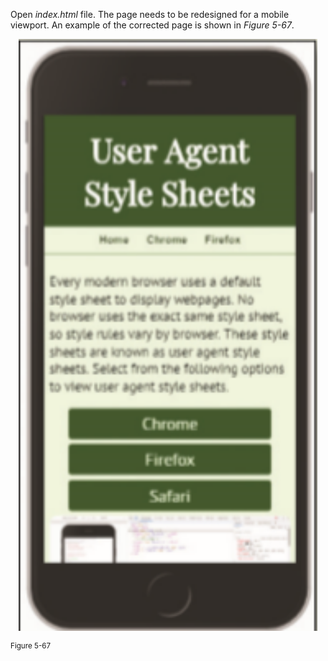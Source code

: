 Open _index.html_ file. The page needs to be redesigned for a mobile viewport. An example of the corrected page is shown in _Figure 5-67_.

<p align='center'>
<img src='../assets/EpeNr1LhSDuN3hAZG5Q5.png' width='95%' alt='A webpage with a corrected stylesheet is displayed in a mobile viewport. The webpage is displayed in a single column with a heading that is center aligned followed by a navigation area which is also center aligned. Below the navigation area there is paragraph content, a set of buttons that are vertically aligned followed by an image.' />
</p>
<sup>Figure 5-67</sup>
